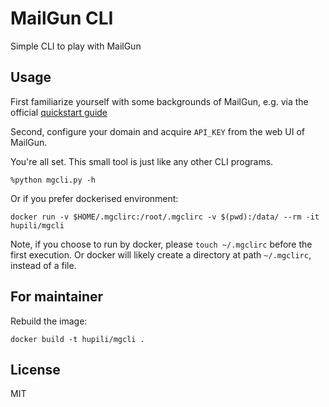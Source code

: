 # MailGun CLI

Simple CLI to play with MailGun

## Usage

First familiarize yourself with some backgrounds of MailGun,
e.g. via the official [quickstart guide](http://documentation.mailgun.com/quickstart.html)

Second, configure your domain and acquire `API_KEY` from the web UI of MailGun.

You're all set.
This small tool is just like any other CLI programs.

```
%python mgcli.py -h
```

Or if you prefer dockerised environment:

```
docker run -v $HOME/.mgclirc:/root/.mgclirc -v $(pwd):/data/ --rm -it hupili/mgcli
```

Note, if you choose to run by docker, please `touch ~/.mgclirc` before the first execution. Or docker will likely create a directory at path `~/.mgclirc`, instead of a file.

## For maintainer

Rebuild the image:

```
docker build -t hupili/mgcli .
```

## License

MIT
